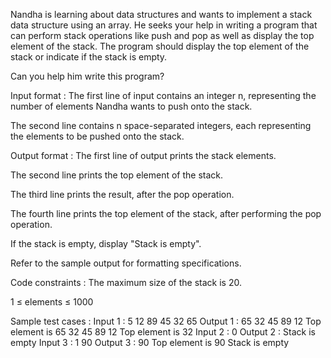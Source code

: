 Nandha is learning about data structures and wants to implement a stack data structure using an array. He seeks your help in writing a program that can perform stack operations like push and pop as well as display the top element of the stack. The program should display the top element of the stack or indicate if the stack is empty.



Can you help him write this program?

Input format :
The first line of input contains an integer n, representing the number of elements Nandha wants to push onto the stack.

The second line contains n space-separated integers, each representing the elements to be pushed onto the stack.

Output format :
The first line of output prints the stack elements.

The second line prints the top element of the stack.

The third line prints the result, after the pop operation.

The fourth line prints the top element of the stack, after performing the pop operation.

If the stack is empty, display "Stack is empty".



Refer to the sample output for formatting specifications.

Code constraints :
The maximum size of the stack is 20.

1 ≤ elements ≤ 1000

Sample test cases :
Input 1 :
5
12 89 45 32 65
Output 1 :
65 32 45 89 12 
Top element is 65
32 45 89 12 
Top element is 32
Input 2 :
0
Output 2 :
Stack is empty
Input 3 :
1
90
Output 3 :
90 
Top element is 90
Stack is empty
